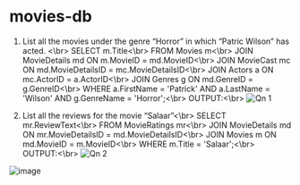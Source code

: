 # movies-db
1. List all the movies under the genre “Horror” in which “Patric Wilson” has acted. <\br>
    SELECT m.Title<\br>
    FROM Movies m<\br>
    JOIN MovieDetails md ON m.MovieID = md.MovieID<\br>
    JOIN MovieCast mc ON md.MovieDetailsID = mc.MovieDetailsID<\br>
    JOIN Actors a ON mc.ActorID = a.ActorID<\br>
    JOIN Genres g ON md.GenreID = g.GenreID<\br>
    WHERE a.FirstName = 'Patrick' AND a.LastName = 'Wilson' AND g.GenreName = 'Horror';<\br>
   OUTPUT:<\br>
   ![Qn 1](https://github.com/nathanielyeldo/movies-db/assets/56597570/74bab68d-7135-4b60-8dff-097281bf9ad0)

2. List all the reviews for the movie “Salaar”<\br>
    SELECT mr.ReviewText<\br>
    FROM MovieRatings mr<\br>
    JOIN MovieDetails md ON mr.MovieDetailsID = md.MovieDetailsID<\br>
    JOIN Movies m ON md.MovieID = m.MovieID<\br>
    WHERE m.Title = 'Salaar';<\br>
   OUTPUT:<\br>
   ![Qn 2](https://github.com/nathanielyeldo/movies-db/assets/56597570/70701567-a80c-4552-afad-a2f3b96956d4)



![image](https://github.com/nathanielyeldo/movies-db/assets/56597570/7b781128-f4fa-4cf7-983a-d0f575c43367)
